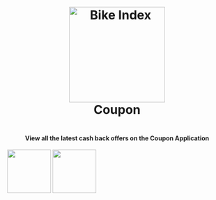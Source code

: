 <h1 align="center" style="text-align: center; padding-bottom: 20px;">
  <br>
 <img src="https://github.com/spkdroid/C51/blob/master/app/src/main/res/mipmap-hdpi/ic_launcher.png" alt="Bike Index" width="220"/>
  <br>
  Coupon
  <br>
</h1>

<h4 align="center">View all the latest cash back offers on the Coupon Application</h4>

<p float="left">
  <img src="https://www.spkdroid.com/c51/1.png" width="100" />
  <img src="https://www.spkdroid.com/c51/2.png" width="100" /> 
</p>

